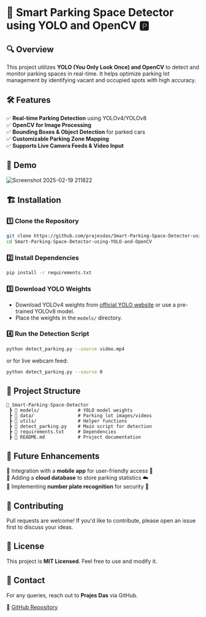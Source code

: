 # 🚗 Smart Parking Space Detector using YOLO and OpenCV 🅿️  

## 🔍 Overview  
This project utilizes **YOLO (You Only Look Once) and OpenCV** to detect and monitor parking spaces in real-time. It helps optimize parking lot management by identifying vacant and occupied spots with high accuracy.  

## 🛠️ Features  
✅ **Real-time Parking Detection** using YOLOv4/YOLOv8  
✅ **OpenCV for Image Processing**  
✅ **Bounding Boxes & Object Detection** for parked cars  
✅ **Customizable Parking Zone Mapping**  
✅ **Supports Live Camera Feeds & Video Input**  

## 📸 Demo 

![Screenshot 2025-02-19 211822](https://github.com/user-attachments/assets/9e088105-cc5e-419a-844c-24575bea4f57)


## 🏗️ Installation  

### 1️⃣ Clone the Repository  
```sh
git clone https://github.com/prajesdas/Smart-Parking-Space-Detector-using-YOLO-and-OpenCV.git
cd Smart-Parking-Space-Detector-using-YOLO-and-OpenCV
```

### 2️⃣ Install Dependencies  
```sh
pip install -r requirements.txt
```

### 3️⃣ Download YOLO Weights  
- Download YOLOv4 weights from [official YOLO website](https://pjreddie.com/darknet/yolo/) or use a pre-trained YOLOv8 model.  
- Place the weights in the `models/` directory.  

### 4️⃣ Run the Detection Script  
```sh
python detect_parking.py --source video.mp4
```
or for live webcam feed:  
```sh
python detect_parking.py --source 0
```

## 📂 Project Structure  
```
📂 Smart-Parking-Space-Detector  
 ┣ 📂 models/              # YOLO model weights  
 ┣ 📂 data/                # Parking lot images/videos  
 ┣ 📂 utils/               # Helper functions  
 ┣ 📜 detect_parking.py    # Main script for detection  
 ┣ 📜 requirements.txt     # Dependencies  
 ┣ 📜 README.md            # Project documentation  
```

## 🚀 Future Enhancements  
🔹 Integration with a **mobile app** for user-friendly access 📱  
🔹 Adding a **cloud database** to store parking statistics ☁️  
🔹 Implementing **number plate recognition** for security 🔢  

## 🤝 Contributing  
Pull requests are welcome! If you'd like to contribute, please open an issue first to discuss your ideas.  

## 📜 License  
This project is **MIT Licensed**. Feel free to use and modify it.  

## 📧 Contact  
For any queries, reach out to **Prajes Das** via GitHub.  

🔗 [GitHub Repository](https://github.com/prajesdas/Smart-Parking-Space-Detector-using-YOLO-and-OpenCV)  
